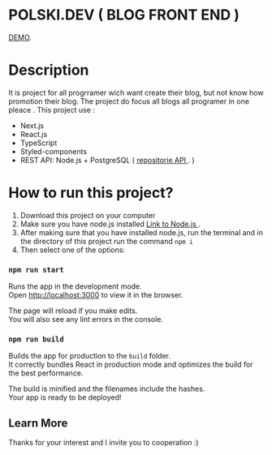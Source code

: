 # POLSKI.DEV ( BLOG FRONT END )

[DEMO](https://www.uuj.pl).

# Description

It is project for all progrramer wich want create their blog, but not know how promotion their blog. The project do focus all blogs all programer in one pleace . This project use :

- Next.js
- React.js
- TypeScript
- Styled-components
- REST API: Node.js + PostgreSQL ( [repositorie API ](https://github.com/polski-dev/backend.blog). )

# How to run this project?

1. Download this project on your computer
2. Make sure you have node.js installed [Link to Node.js ](https://nodejs.org).
3. After making sure that you have installed node.js, run the terminal and in the directory of this project run the command `npm i`
4. Then select one of the options:

### `npm run start`

Runs the app in the development mode.\
Open [http://localhost:3000](http://localhost:3000) to view it in the browser.

The page will reload if you make edits.\
You will also see any lint errors in the console.

### `npm run build`

Builds the app for production to the `build` folder.\
It correctly bundles React in production mode and optimizes the build for the best performance.

The build is minified and the filenames include the hashes.\
Your app is ready to be deployed!

## Learn More

Thanks for your interest and I invite you to cooperation :)
